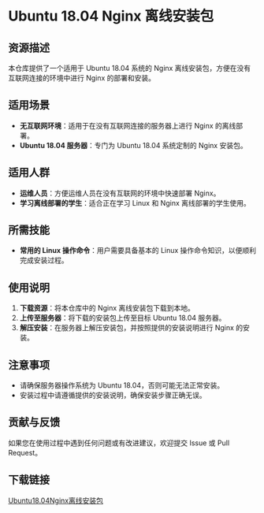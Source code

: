 # Ubuntu 18.04 Nginx 离线安装包

## 资源描述

本仓库提供了一个适用于 Ubuntu 18.04 系统的 Nginx 离线安装包，方便在没有互联网连接的环境中进行 Nginx 的部署和安装。

## 适用场景

- **无互联网环境**：适用于在没有互联网连接的服务器上进行 Nginx 的离线部署。
- **Ubuntu 18.04 服务器**：专门为 Ubuntu 18.04 系统定制的 Nginx 安装包。

## 适用人群

- **运维人员**：方便运维人员在没有互联网的环境中快速部署 Nginx。
- **学习离线部署的学生**：适合正在学习 Linux 和 Nginx 离线部署的学生使用。

## 所需技能

- **常用的 Linux 操作命令**：用户需要具备基本的 Linux 操作命令知识，以便顺利完成安装过程。

## 使用说明

1. **下载资源**：将本仓库中的 Nginx 离线安装包下载到本地。
2. **上传至服务器**：将下载的安装包上传至目标 Ubuntu 18.04 服务器。
3. **解压安装**：在服务器上解压安装包，并按照提供的安装说明进行 Nginx 的安装。

## 注意事项

- 请确保服务器操作系统为 Ubuntu 18.04，否则可能无法正常安装。
- 安装过程中请遵循提供的安装说明，确保安装步骤正确无误。

## 贡献与反馈

如果您在使用过程中遇到任何问题或有改进建议，欢迎提交 Issue 或 Pull Request。

## 下载链接

[Ubuntu18.04Nginx离线安装包](https://pan.quark.cn/s/a67d4a7155f2)
